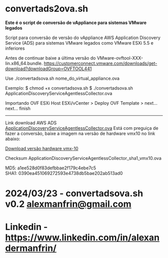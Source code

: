 # convertads2ova.sh

<b>Este é o script de conversão de vAppliance para sistemas VMware legados</b>

Script para conversão de versão do vAppliance AWS Application Discovery Service (ADS) para sistemas VMware legados como VMware ESXi 5.5 e inferiores

Antes de continuar baixe a última versão do VMware-ovftool-XXX-lin.x86_64.bundle.
https://customerconnect.vmware.com/downloads/get-download?downloadGroup=OVFTOOL441

Use ./convertadsova.sh nome_do_virtual_appliance.ova

Exemplo: 
$ chmod +x convertadsova.sh
$ ./convertadsova.sh ApplicationDiscoveryServiceAgentlessCollector.ova

Importando OVF ESXi
Host ESXi/vCenter > Deploy OVF Template > next... next... finish

________________________________________________________________________________________

Link download AWS ADS <a href="https://s3.us-west-2.amazonaws.com/aws.agentless.discovery.collector.bundle/releases/latest/ApplicationDiscoveryServiceAgentlessCollector.ova" target="_blank">ApplicationDiscoveryServiceAgentlessCollector.ova</a>
Está com preguiça de fazer a conversão, baixe a imagem na versão de hardware vmx10 no link abaixo:

<a href="https://hitssbr-my.sharepoint.com/:u:/r/personal/alexander_manfrin_globalhitss_com_br/Documents/ETICE_ZPE-ADS_Image/ApplicationDiscoveryServiceAgentlessCollector_sha1_vmx10.ova?csf=1&web=1&e=8gj8zT">Download versão hardware vmx-10</a>

Checksum ApplicationDiscoveryServiceAgentlessCollector_sha1_vmx10.ova

MD5: a1ee528d0f83defbbae2f179c4ebe7c5  
SHA1: 0390ea451069272593e4738db5bae202ab513ad0 

# 2024/03/23 - convertadsova.sh v0.2 <alexmanfrin@gmail.com>
# Linkedin - https://www.linkedin.com/in/alexandermanfrin/



